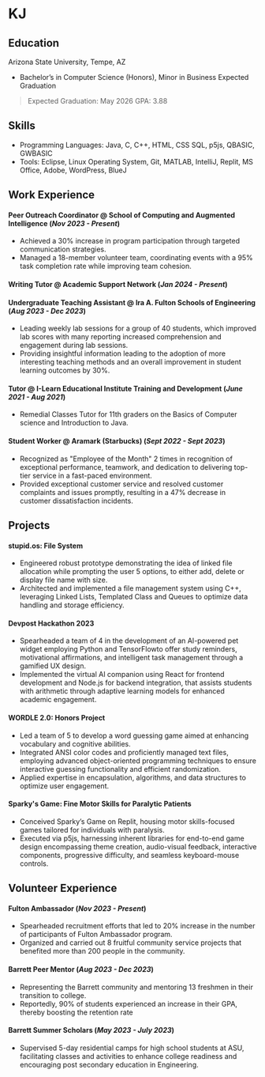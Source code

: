 # KJ

## Education
Arizona State University, Tempe, AZ
* Bachelor’s in Computer Science (Honors), Minor in Business Expected Graduation
> Expected Graduation: May 2026
> GPA: 3.88

## Skills
* Programming Languages: Java, C, C++, HTML, CSS SQL, p5js, QBASIC, GWBASIC
* Tools: Eclipse, Linux Operating System, Git, MATLAB, IntelliJ, Replit, MS Office, Adobe, WordPress, BlueJ

## Work Experience
#### Peer Outreach Coordinator @ School of Computing and Augmented Intelligence (_Nov 2023 - Present_)

* Achieved a 30% increase in program participation through targeted communication strategies.
* Managed a 18-member volunteer team, coordinating events with a 95% task completion rate while improving team
cohesion.

#### Writing Tutor @ Academic Support Network (_Jan 2024 - Present_)

#### Undergraduate Teaching Assistant @ Ira A. Fulton Schools of Engineering (_Aug 2023 - Dec 2023_)
* Leading weekly lab sessions for a group of 40 students, which improved lab scores with many reporting increased
comprehension and engagement during lab sessions.
* Providing insightful information leading to the adoption of more interesting teaching methods and an overall
improvement in student learning outcomes by 30%.

#### Tutor @ I-Learn Educational Institute Training and Development (_June 2021 - Aug 2021_)
* Remedial Classes Tutor for 11th graders on the Basics of Computer science and Introduction to Java.

#### Student Worker @ Aramark (Starbucks) (_Sept 2022 - Sept 2023_)
* Recognized as "Employee of the Month" 2 times in recognition of exceptional performance, teamwork, and dedication
to delivering top-tier service in a fast-paced environment.
* Provided exceptional customer service and resolved customer complaints and issues promptly, resulting in a 47%
decrease in customer dissatisfaction incidents.

## Projects
#### stupid.os: File System

* Engineered robust prototype demonstrating the idea of linked file allocation while prompting the user 5 options, to
either add, delete or display file name with size.
* Architected and implemented a file management system using C++, leveraging Linked Lists, Templated Class and
Queues to optimize data handling and storage efficiency.


#### Devpost Hackathon 2023

* Spearheaded a team of 4 in the development of an AI-powered pet widget employing Python and TensorFlowto offer
study reminders, motivational affirmations, and intelligent task management through a gamified UX design.
* Implemented the virtual AI companion using React for frontend development and Node.js for backend integration, that
assists students with arithmetic through adaptive learning models for enhanced academic engagement.

#### WORDLE 2.0: Honors Project

* Led a team of 5 to develop a word guessing game aimed at enhancing vocabulary and cognitive abilities.
* Integrated ANSI color codes and proficiently managed text files, employing advanced object-oriented programming
techniques to ensure interactive guessing functionality and efficient randomization.
* Applied expertise in encapsulation, algorithms, and data structures to optimize user engagement.


#### Sparky's Game: Fine Motor Skills for Paralytic Patients

* Conceived Sparky’s Game on Replit, housing motor skills-focused games tailored for individuals with paralysis.  
* Executed via p5js, harnessing inherent libraries for end-to-end game design encompassing theme creation, audio-visual feedback, 
interactive components, progressive difficulty, and seamless keyboard-mouse controls.

## Volunteer Experience
#### Fulton Ambassador (_Nov 2023 - Present_)

* Spearheaded recruitment efforts that led to 20% increase in the number of participants of Fulton Ambassador program.
* Organized and carried out 8 fruitful community service projects that benefited more than 200 people in the community.

#### Barrett Peer Mentor (_Aug 2023 - Dec 2023_)

* Representing the Barrett community and mentoring 13 freshmen in their transition to college.
* Reportedly, 90% of students experienced an increase in their GPA, thereby boosting the retention rate


#### Barrett Summer Scholars (_May 2023 - July 2023_)

* Supervised 5-day residential camps for high school students at ASU, facilitating classes and activities to enhance college
readiness and encouraging post secondary education in Engineering.
